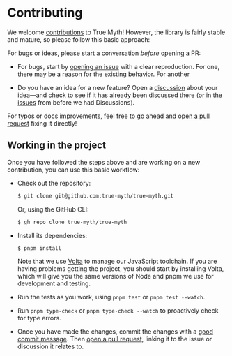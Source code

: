 # Contributing

We welcome [contributions](https://www.youtube.com/watch?v=Abu2BNixXak) to True Myth! However, the library is fairly stable and mature, so please follow this basic approach:

For bugs or ideas, please start a conversation *before* opening a PR:

- For bugs, start by [opening an issue][issues] with a clear reproduction. For one, there may be a reason for the existing behavior. For another

- Do you have an idea for a new feature? Open a [discussion][discussions] about your idea—and check to see if it has already been discussed there (or in the [issues][issues] from before we had Discussions).

For typos or docs improvements, feel free to go ahead and [open a pull request][pr] fixing it directly!

[issues]: https://github.com/true-myth/true-myth/issues
[discussions]: https://github.com/true-myth/true-myth/discussions
[pr]: https://github.com/true-myth/true-myth/pulls

## Working in the project

Once you have followed the steps above and are working on a new contribution, you can use this basic workflow:

-   Check out the repository:

    ```sh
    $ git clone git@github.com:true-myth/true-myth.git
    ```

    Or, using the GitHub CLI:

    ```sh
    $ gh repo clone true-myth/true-myth
    ```

-   Install its dependencies:

    ```sh
    $ pnpm install
    ```

    Note that we use [Volta](https://volta.sh) to manage our JavaScript toolchain. If you are having problems getting the project, you should start by installing Volta, which will give you the same versions of Node and pnpm we use for development and testing.

-   Run the tests as you work, using `pnpm test` or `pnpm test --watch`.

-   Run `pnpm type-check` or `pnpm type-check --watch` to proactively check for type errors.

-   Once you have made the changes, commit the changes with a [good commit message](https://blog.stephcrown.com/writing-better-commit-messages). Then [open a pull request][pr], linking it to the issue or discussion it relates to.
